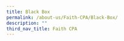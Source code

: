```yaml
---
title: Black Box
permalink: /about-us/Faith-CPA/Black-Box/
description: ""
third_nav_title: Faith CPA
---
```

